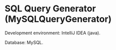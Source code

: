 # SQL Query Generator (MySQLQueryGenerator)

Development environment: IntelliJ IDEA (java).

Database: MySQL.
